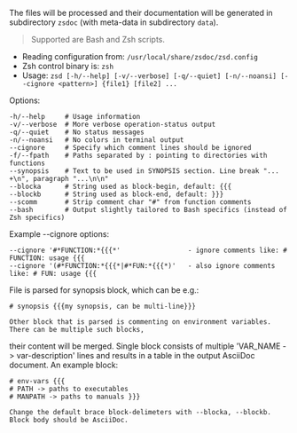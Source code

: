 The files will be processed and their documentation will be generated
in subdirectory `zsdoc` (with meta-data in subdirectory `data`).

> Supported are Bash and Zsh scripts.

- Reading configuration from: `/usr/local/share/zsdoc/zsd.config`
- Zsh control binary is: `zsh`
- Usage: `zsd [-h/--help] [-v/--verbose] [-q/--quiet] [-n/--noansi] [--cignore <pattern>] {file1} [file2] ...`

Options:

```shell
-h/--help     # Usage information
-v/--verbose  # More verbose operation-status output
-q/--quiet    # No status messages
-n/--noansi   # No colors in terminal output
--cignore     # Specify which comment lines should be ignored
-f/--fpath    # Paths separated by : pointing to directories with functions
--synopsis    # Text to be used in SYNOPSIS section. Line break "... +\n", paragraph "...\n\n"
--blocka      # String used as block-begin, default: {{{
--blockb      # String used as block-end, default: }}}
--scomm       # Strip comment char "#" from function comments
--bash        # Output slightly tailored to Bash specifics (instead of Zsh specifics)
```

Example --cignore options:

```shell
--cignore '#*FUNCTION:*{{{*'                 - ignore comments like: # FUNCTION: usage {{{
--cignore '(#*FUNCTION:*{{{*|#*FUN:*{{{*)'   - also ignore comments like: # FUN: usage {{{
```

File is parsed for synopsis block, which can be e.g.:

```shell
# synopsis {{{my synopsis, can be multi-line}}}
```

    Other block that is parsed is commenting on environment variables. There can be multiple such blocks,

their content will be merged. Single block consists of multiple 'VAR_NAME -> var-description' lines
and results in a table in the output AsciiDoc document. An example block:

```shell
# env-vars {{{
# PATH -> paths to executables
# MANPATH -> paths to manuals }}}
```

    Change the default brace block-delimeters with --blocka, --blockb. Block body should be AsciiDoc.

